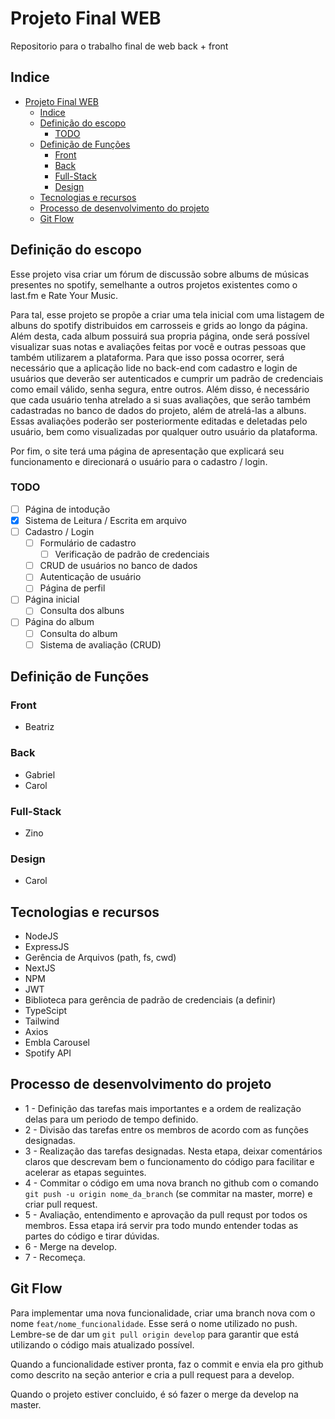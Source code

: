 # Projeto Final WEB

Repositorio para o trabalho final de web back + front

## Indice

- [Projeto Final WEB](#projeto-final-web)
  - [Indice](#indice)
  - [Definição do escopo](#definição-do-escopo)
    - [TODO](#todo)
  - [Definição de Funções](#definição-de-funções)
    - [Front](#front)
    - [Back](#back)
    - [Full-Stack](#full-stack)
    - [Design](#design)
  - [Tecnologias e recursos](#tecnologias-e-recursos)
  - [Processo de desenvolvimento do projeto](#processo-de-desenvolvimento-do-projeto)
  - [Git Flow](#git-flow)

## Definição do escopo

Esse projeto visa criar um fórum de discussão sobre albums de músicas presentes no spotify, semelhante a outros projetos existentes como o last.fm e Rate Your Music.

Para tal, esse projeto se propõe a criar uma tela inicial com uma listagem de albuns do spotify distribuidos em carrosseis e grids ao longo da página. Além desta, cada album possuirá sua propria página, onde será possível visualizar suas notas e avaliações feitas por você e outras pessoas que também utilizarem a plataforma. Para que isso possa ocorrer, será necessário que a aplicação lide no back-end com cadastro e login de usuários que deverão ser autenticados e cumprir um padrão de credenciais como email válido, senha segura, entre outros. Além disso, é necessário que cada usuário tenha atrelado a si suas avaliações, que serão também cadastradas no banco de dados do projeto, além de atrelá-las a albuns. Essas avaliações poderão ser posteriormente editadas e deletadas pelo usuário, bem como visualizadas por qualquer outro usuário da plataforma.

Por fim, o site terá uma página de apresentação que explicará seu funcionamento e direcionará o usuário para o cadastro / login.

### TODO

- [ ] Página de intodução
- [x] Sistema de Leitura / Escrita em arquivo
- [ ] Cadastro / Login
  - [ ] Formulário de cadastro
    - [ ] Verificação de padrão de credenciais
  - [ ] CRUD de usuários no banco de dados
  - [ ] Autenticação de usuário
  - [ ] Página de perfil
- [ ] Página inicial
  - [ ] Consulta dos albuns
- [ ] Página do album
  - [ ] Consulta do album
  - [ ] Sistema de avaliação (CRUD)

## Definição de Funções

### Front

- Beatriz

### Back

- Gabriel
- Carol

### Full-Stack

- Zino

### Design

- Carol

## Tecnologias e recursos

- NodeJS
- ExpressJS
- Gerência de Arquivos (path, fs, cwd)
- NextJS
- NPM
- JWT
- Biblioteca para gerência de padrão de credenciais (a definir)
- TypeScipt
- Tailwind
- Axios
- Embla Carousel
- Spotify API

## Processo de desenvolvimento do projeto

- 1 - Definição das tarefas mais importantes e a ordem de realização delas para um periodo de tempo definido.
- 2 - Divisão das tarefas entre os membros de acordo com as funções designadas.
- 3 - Realização das tarefas designadas. Nesta etapa, deixar comentários claros que descrevam bem o funcionamento do código para facilitar e acelerar as etapas seguintes.
- 4 - Commitar o código em uma nova branch no github com o comando `git push -u origin nome_da_branch` (se commitar na master, morre) e criar pull request.
- 5 - Avaliação, entendimento e aprovação da pull requst por todos os membros. Essa etapa irá servir pra todo mundo entender todas as partes do código e tirar dúvidas.
- 6 - Merge na develop.
- 7 - Recomeça.

## Git Flow

Para implementar uma nova funcionalidade, criar uma branch nova com o nome `feat/nome_funcionalidade`. Esse será o nome utilizado no push. Lembre-se de dar um `git pull origin develop` para garantir que está utilizando o código mais atualizado possível.

Quando a funcionalidade estiver pronta, faz o commit e envia ela pro github como descrito na seção anterior e cria a pull request para a develop.

Quando o projeto estiver concluido, é só fazer o merge da develop na master.
